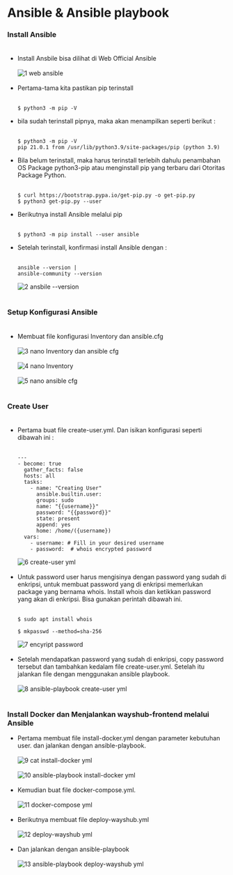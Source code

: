 # Ansible & Ansible playbook

### Install Ansible <br><br>
- Install Ansbile bisa dilihat di Web Official Ansible<br><br>![1  web ansible](https://github.com/darblietz/devops17-dw--M-Yusuf-Haidar-/assets/98991080/e35acf78-a85d-4975-a3d1-6ab794608e7d)<br><br>
- Pertama-tama kita pastikan pip terinstall <br><br>
   ```
   $ python3 -m pip -V
   ```
- bila sudah terinstall pipnya, maka akan menampilkan seperti berikut :<br><br>
   ```        
   $ python3 -m pip -V
   pip 21.0.1 from /usr/lib/python3.9/site-packages/pip (python 3.9)
   ```
- Bila belum terinstall, maka harus terinstall terlebih dahulu penambahan OS Package python3-pip atau menginstall pip yang terbaru dari Otoritas Package Python.<br><br>
   ```
   $ curl https://bootstrap.pypa.io/get-pip.py -o get-pip.py
   $ python3 get-pip.py --user
   ```
- Berikutnya install Ansible melalui pip<br><br>
   ```
   $ python3 -m pip install --user ansible
   ```
- Setelah terinstall, konfirmasi install Ansible dengan :<br><br>
   ```
   ansible --version |
   ansible-community --version
   ```
   ![2  ansbile --version](https://github.com/darblietz/devops17-dw--M-Yusuf-Haidar-/assets/98991080/64b6a39b-550b-4ac1-b416-eba07ef0bca2)<br><br>

### Setup Konfigurasi Ansible <br><br>
- Membuat file konfigurasi Inventory dan ansible.cfg<br><br>![3  nano Inventory dan ansible cfg](https://github.com/darblietz/devops17-dw--M-Yusuf-Haidar-/assets/98991080/eae065ba-0d57-43fe-a5da-06fae45251e6)<br><br>![4  nano Inventory](https://github.com/darblietz/devops17-dw--M-Yusuf-Haidar-/assets/98991080/86337232-71c4-4cc3-883f-a6e4f765ae33)<br><br>![5  nano ansible cfg](https://github.com/darblietz/devops17-dw--M-Yusuf-Haidar-/assets/98991080/3fae3fa3-e217-41b0-acb6-b707b36d847d)<br><br>
### Create User <br><br>
- Pertama buat file create-user.yml. Dan isikan konfigurasi seperti dibawah ini :<br><br>
  ```
  ---
  - become: true
    gather_facts: false
    hosts: all
    tasks:
      - name: "Creating User"
        ansible.builtin.user:
        groups: sudo
        name: "{{username}}"
        password: "{{password}}"
        state: present
        append: yes
        home: /home/({username})
    vars:
      - username: # Fill in your desired username
      - password:  # whois encrypted password
  ```
  ![6  create-user yml](https://github.com/darblietz/devops17-dw--M-Yusuf-Haidar-/assets/98991080/03e387f4-c79f-4c5e-a63c-4b024f4619f0)<br><br>
- Untuk password user harus mengisinya dengan password yang sudah di enkripsi, untuk membuat password yang di enkripsi memerlukan package yang bernama whois. Install whois dan ketikkan password yang akan di enkripsi. Bisa gunakan perintah dibawah ini.<br><br>
  ```
  $ sudo apt install whois
  ```
  ```
  $ mkpasswd --method=sha-256
  ```
  ![7  encyript password](https://github.com/darblietz/devops17-dw--M-Yusuf-Haidar-/assets/98991080/8a288363-4a7a-4d52-966c-f6a2f4b3ddb7)<br><br>
- Setelah mendapatkan password yang sudah di enkripsi, copy password tersebut dan tambahkan kedalam file create-user.yml. Setelah itu jalankan file dengan menggunakan ansible playbook.<br><br>![8  ansible-playbook create-user yml](https://github.com/darblietz/devops17-dw--M-Yusuf-Haidar-/assets/98991080/22989726-9309-435a-9ce9-3ae000cb7f36)<br><br>

### Install Docker dan Menjalankan wayshub-frontend melalui Ansible
- Pertama membuat file install-docker.yml dengan parameter kebutuhan user. dan jalankan dengan ansible-playbook.<br><br>![9  cat install-docker yml](https://github.com/darblietz/devops17-dw--M-Yusuf-Haidar-/assets/98991080/c6c343d6-5e6e-4b6f-adde-94dc3edc7917)<br><br>![10  ansible-playbook install-docker yml](https://github.com/darblietz/devops17-dw--M-Yusuf-Haidar-/assets/98991080/041f84ed-2507-4dfc-8c1a-24413b730676)<br><br>
- Kemudian buat file docker-compose.yml.<br><br>![11  docker-compose yml](https://github.com/darblietz/devops17-dw--M-Yusuf-Haidar-/assets/98991080/ea05d08c-c81b-4201-9584-8dad36796c94)<br><br>
- Berikutnya membuat file deploy-wayshub.yml<br><br>![12  deploy-wayshub yml](https://github.com/darblietz/devops17-dw--M-Yusuf-Haidar-/assets/98991080/dd78f25b-4b3f-40f9-bab0-f15b6f85e710)<br><br>
- Dan jalankan dengan ansible-playbook<br><br>![13  ansible-playbook deploy-wayshub yml](https://github.com/darblietz/devops17-dw--M-Yusuf-Haidar-/assets/98991080/48ea747b-f3d9-48bf-a60e-943fb401e9e5)<br><br>
















































































